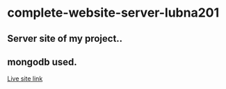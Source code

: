 # complete-website-server-lubna201
## Server site of my project..

## mongodb used.

[Live site link](https://rise-and-shine-grocery.web.app)
